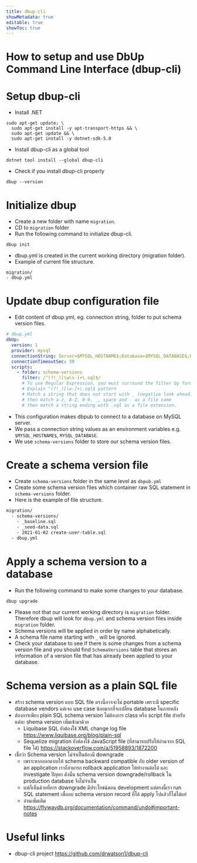 ```yaml
---
title: dbup-cli
showMetadata: true
editable: true
showToc: true
---
```


# How to setup and use DbUp Command Line Interface (dbup-cli)

# Setup dbup-cli
- Install .NET
```
sudo apt-get update; \
  sudo apt-get install -y apt-transport-https && \
  sudo apt-get update && \
  sudo apt-get install -y dotnet-sdk-5.0
```

- Install dbup-cli as a global tool
```
dotnet tool install --global dbup-cli
```

- Check if you install dbup-cli properly
```
dbup --version
```
# Initialize dbup
- Create a new folder with name `migration`.
- CD to `migration` folder
- Run the following command to initialize dbup-cli.
```
dbup init
```
- dbup.yml is created in the current working directory (migration folder).
- Example of current file structure.
```
migration/
- dbup.yml
```

# Update dbup configuration file
- Edit content of dbup.yml, eg. connection string, folder to put schema version files.
```yaml
# dbup.yml
dbUp:
  version: 1
  provider: mysql
  connectionString: Server=$MYSQL_HOSTNAME$;Database=$MYSQL_DATABASE$;Uid=$MYSQL_USERNAME$;Pwd=$MYSQL_PASSWORD$;
  connectionTimeoutSec: 30
  scripts:
    - folder: schema-versions
      filter: /^(?!_)[\w\s-]+\.sql$/
      # To use Regular Expression, you must surround the filter by forward-slashes.
      # Explain ^(?!_)[\w-]+\.sql$ pattern
      # Match a string that does not start with _ (negative look ahead)
      # then match a-z, A-Z, 0-9, _, space and - as a file name
      # then match a string ending with .sql as a file extension.
```
- This configuration makes dbpub to connect to a database on MySQL server.
- We pass a connection string values as an environment variables e.g. `$MYSQL_HOSTNAME$`, `MYSQL_DATABASE`.
- We use `schema-versions` folder to store our schema version files.

# Create a schema version file
- Create `schema-versions` folder in the same level as `dbpub.yml`
- Create some schema version files which container raw SQL statement in `schema-versions` folder.
- Here is the example of file structure.
```sh
migration/
  - schema-versions/
    - _baseline.sql
    - _seed-data.sql
    - 2021-01-02 create-user-table.sql
  - dbup.yml
```

# Apply a schema version to a database
- Run the following command to make some changes to your database.
```
dbup upgrade
```
- Please not that our current working directory is `migration` folder.
  Therefore dbup will look for `dbup.yml` and schema version files inside `migration` folder.
- Schema versions will be applied in order by name alphabetically.
- A schema file name starting with `_` will be ignored.
- Check your database to see if there is some changes from a schema version file and you should find `SchemaVersions` table that stores an information of a version file that has already been applied to your database.

# Schema version as a plain SQL file
- สร้าง schema version แบบ SQL file ตรงนี้อาจจะไม่ portable เพราะมี specific database vendors
  แต่เจอ use case น้อยมากที่จะเปลี่ยน database ในภายหลัง
- ต้องการเพียง plain SQL schema version ไม่ต้องการ class หรือ script file สำหรับแต่ละ shema version เพิ่มเข้ามาด้วย
  - Liquibase SQL ยังต้องใช้ XML change log file https://www.liquibase.org/blog/plain-sql
  - Sequelize migration ยังต้องใช้ JavaScript file (ที่สามารถปรับให้อ่านจาก SQL file ได้) https://stackoverflow.com/a/51958893/1872200
- เชื่อว่า Schema version ไม่จำเป็นต้องมี downgrade
  - เพราะหากออกแบบให้ schema backward compatible กับ older version of an application
    เราก็สามารถ rollback application ให้ทำงานต่อได้ และ investigate ปัญหา
    ดังนั้น schema version downgrade/rollback ใน production database จึงไม่จำเป็น
  - แต่ก็เห็นด้วยที่การ downgrade มีประโยชน์ตอน development
    แต่ตรงนี้เรา run SQL statement เพื่อลบ schema version record ที่ได้ apply ไปแล้วก็ไม่ได้แย่
  - อ่านเพิ่มเติม https://flywaydb.org/documentation/command/undo#important-notes

# Useful links
- dbup-cli project https://github.com/drwatson1/dbup-cli
